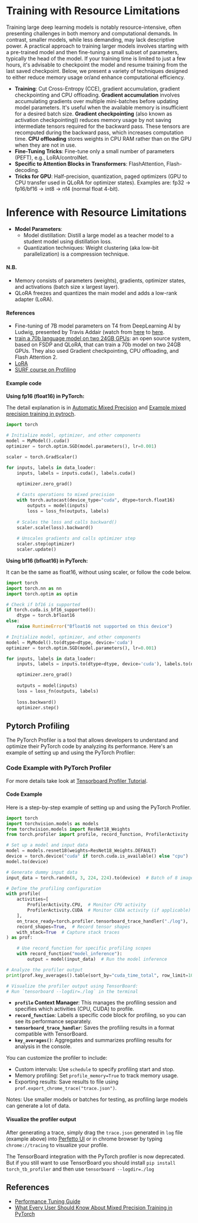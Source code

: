 # Training with Resource Limitations

Training large deep learning models is notably resource-intensive, often presenting challenges in both memory and computational demands. In contrast, smaller models, while less demanding, may lack descriptive power. A practical approach to training larger models involves starting with a pre-trained model and then fine-tuning a small subset of parameters, typically the head of the model. If your training time is limited to just a few hours, it's advisable to checkpoint the model and resume training from the last saved checkpoint. Below, we present a variety of techniques designed to either reduce memory usage or/and enhance computational efficiency.

- **Training**: Cut Cross-Entropy (CCE), gradient accumulation, gradient checkpointing and CPU offloading. **Gradient accumulation** involves accumulating gradients over multiple mini-batches before updating model parameters. It's useful when the available memory is insufficient for a desired batch size. **Gradient checkpointing** (also known as activation checkpointing)) reduces memory usage by not saving intermediate tensors required for the backward pass. These tensors are recomputed during the backward pass, which increases computation time. **CPU offloading** stores weights in CPU RAM rather than on the GPU when they are not in use.
- **Fine-Tuning Tricks**: Fine-tune only a small number of parameters (PEFT), e.g., LoRA/controlNet.
- **Specific to Attention Blocks in Transformers**: FlashAttention, Flash-decoding.
- **Tricks for GPU**: Half-precision, quantization, paged optimizers (GPU to CPU transfer used in QLoRA for optimizer states). Examples are: fp32 -> fp16/bf16 -> int8 -> nf4 (normal float 4-bit).

# Inference with Resource Limitations
- **Model Parameters**: 
    - Model distillation: Distill a large model as a teacher model to a student model using distillation loss.
    - Quantization techniques: Weight clustering (aka low-bit parallelization) is a compression technique.

#### N.B.

- Memory consists of parameters (weights), gradients, optimizer states, and activations (batch size x largest layer).
- QLoRA freezes and quantizes the main model and adds a low-rank adapter (LoRA).

#### References

- Fine-tuning of 7B model parameters on T4 from DeepLearning AI by Ludwig, presented by Travis Addair (watch from [here](https://youtu.be/g68qlo9Izf0?t=793) to [here](https://youtu.be/g68qlo9Izf0?t=2184).
- [train a 70b language model on two 24GB GPUs](https://www.answer.ai/posts/2024-03-06-fsdp-qlora.html): an open source system, based on FSDP and QLoRA, that can train a 70b model on two 24GB GPUs. They also used Gradient checkpointing, CPU offloading, and Flash Attention 2.
- [LoRA](https://huggingface.co/docs/peft/main/en/conceptual_guides/lora)
- [SURF course on Profiling](https://github.com/sara-nl/HPML-course-materials)


#### Example code

**Using fp16 (float16) in PyTorch:**

The detail explanation is in [Automatic Mixed Precision](https://pytorch.org/docs/stable/amp.html) and [Example mixed precision training in pytroch](https://pytorch.org/docs/stable/notes/amp_examples.html).

```python
import torch

# Initialize model, optimizer, and other components
model = MyModel().cuda()
optimizer = torch.optim.SGD(model.parameters(), lr=0.001)

scaler = torch.GradScaler()

for inputs, labels in data_loader:
    inputs, labels = inputs.cuda(), labels.cuda()

    optimizer.zero_grad()
    
    # Casts operations to mixed precision
    with torch.autocast(device_type="cuda", dtype=torch.float16)
        outputs = model(inputs)
        loss = loss_fn(outputs, labels)
    
    # Scales the loss and calls backward()
    scaler.scale(loss).backward()
    
    # Unscales gradients and calls optimizer step
    scaler.step(optimizer)
    scaler.update()
```

**Using bf16 (bfloat16) in PyTorch:**

It can be the same as float16, without using scaler, or follow the code below.

```python
import torch
import torch.nn as nn
import torch.optim as optim

# Check if bf16 is supported
if torch.cuda.is_bf16_supported():
    dtype = torch.bfloat16
else:
    raise RuntimeError("Bfloat16 not supported on this device")

# Initialize model, optimizer, and other components
model = MyModel().to(dtype=dtype, device='cuda')
optimizer = torch.optim.SGD(model.parameters(), lr=0.001)

for inputs, labels in data_loader:
    inputs, labels = inputs.to(dtype=dtype, device='cuda'), labels.to(device='cuda')

    optimizer.zero_grad()
    
    outputs = model(inputs)
    loss = loss_fn(outputs, labels)
    
    loss.backward()
    optimizer.step()
```

## Pytorch Profiling

The PyTorch Profiler is a tool that allows developers to understand and optimize their PyTorch code by analyzing its performance. Here's an example of setting up and using the PyTorch Profiler:

### Code Example with PyTorch Profiler

For more details take look at [Tensorboard Profiler Tutorial](https://pytorch.org/tutorials/intermediate/tensorboard_profiler_tutorial.html).

#### Code Example

Here is a step-by-step example of setting up and using the PyTorch Profiler. 

```python
import torch
import torchvision.models as models
from torchvision.models import ResNet18_Weights
from torch.profiler import profile, record_function, ProfilerActivity

# Set up a model and input data
model = models.resnet18(weights=ResNet18_Weights.DEFAULT)
device = torch.device("cuda" if torch.cuda.is_available() else "cpu")
model.to(device)

# Generate dummy input data
input_data = torch.randn(8, 3, 224, 224).to(device)  # Batch of 8 images

# Define the profiling configuration
with profile(
    activities=[
        ProfilerActivity.CPU,  # Monitor CPU activity
        ProfilerActivity.CUDA  # Monitor CUDA activity (if applicable)
    ],
    on_trace_ready=torch.profiler.tensorboard_trace_handler("./log"),  # Save data for TensorBoard
    record_shapes=True,  # Record tensor shapes
    with_stack=True  # Capture stack traces
) as prof:

    # Use record_function for specific profiling scopes
    with record_function("model_inference"):
        output = model(input_data)  # Run the model inference

# Analyze the profiler output
print(prof.key_averages().table(sort_by="cuda_time_total", row_limit=10))

# Visualize the profiler output using TensorBoard:
# Run `tensorboard --logdir=./log` in the terminal
```

- **`profile` Context Manager**: This manages the profiling session and specifies which activities (CPU, CUDA) to profile.
- **`record_function`**: Labels a specific code block for profiling, so you can see its performance separately.
- **`tensorboard_trace_handler`**: Saves the profiling results in a format compatible with TensorBoard.
- **`key_averages()`**: Aggregates and summarizes profiling results for analysis in the console.


You can customize the profiler to include:

- Custom intervals: Use `schedule` to specify profiling start and stop.
- Memory profiling: Set `profile_memory=True` to track memory usage.
- Exporting results: Save results to file using `prof.export_chrome_trace("trace.json")`.

Notes: Use smaller models or batches for testing, as profiling large models can generate a lot of data.

#### Visualize the profiler output

After generating a trace, simply drag the `trace.json` generated in `log` file (example above) into [Perfetto UI](https://ui.perfetto.dev) or in chrome browser by typing `chrome://tracing` to visualize your profile.

The TensorBoard integration with the PyTorch profiler is now deprecated. But if you still want to use TensorBoard you should install `pip install torch_tb_profiler` and then use `tensorboard --logdir=./log`


## References

- [Performance Tuning Guide](https://pytorch.org/tutorials/recipes/recipes/tuning_guide.html)
- [What Every User Should Know About Mixed Precision Training in PyTorch](https://pytorch.org/blog/what-every-user-should-know-about-mixed-precision-training-in-pytorch/)